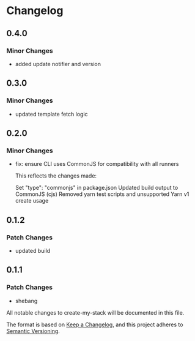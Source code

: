 # Changelog

## 0.4.0

### Minor Changes

- added update notifier and version

## 0.3.0

### Minor Changes

- updated template fetch logic

## 0.2.0

### Minor Changes

- fix: ensure CLI uses CommonJS for compatibility with all runners

  This reflects the changes made:

  Set "type": "commonjs" in package.json
  Updated build output to CommonJS (cjs)
  Removed yarn test scripts and unsupported Yarn v1 create usage

## 0.1.2

### Patch Changes

- updated build

## 0.1.1

### Patch Changes

- shebang

All notable changes to create-my-stack will be documented in this file.

The format is based on [Keep a Changelog](https://keepachangelog.com/en/1.0.0/),
and this project adheres to [Semantic Versioning](https://semver.org/spec/v2.0.0.html).
